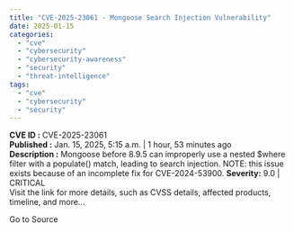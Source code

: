```yaml
---
title: "CVE-2025-23061 - Mongoose Search Injection Vulnerability"
date: 2025-01-15
categories: 
  - "cve"
  - "cybersecurity"
  - "cybersecurity-awareness"
  - "security"
  - "threat-intelligence"
tags: 
  - "cve"
  - "cybersecurity"
  - "security"
---
```


**CVE ID :** CVE-2025-23061  
**Published :** Jan. 15, 2025, 5:15 a.m. | 1 hour, 53 minutes ago  
**Description :** Mongoose before 8.9.5 can improperly use a nested $where filter with a populate() match, leading to search injection. NOTE: this issue exists because of an incomplete fix for CVE-2024-53900. 
**Severity:** 9.0 | CRITICAL  
Visit the link for more details, such as CVSS details, affected products, timeline, and more...

Go to Source
